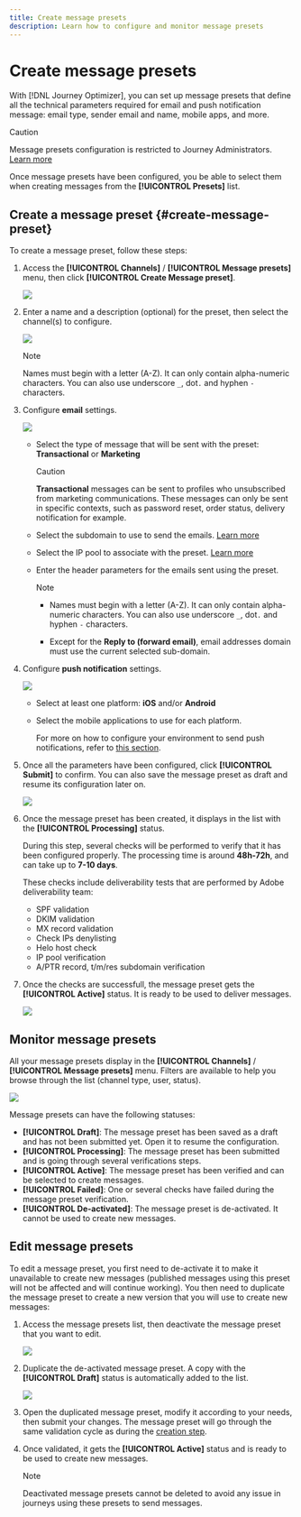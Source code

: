 ```yaml
---
title: Create message presets
description: Learn how to configure and monitor message presets
---
```


# Create message presets

With [!DNL Journey Optimizer], you can set up message presets that define all the technical parameters required for email and push notification message: email type, sender email and name, mobile apps, and more.

>[!CAUTION]
>
> Message presets configuration is restricted to Journey Administrators. [Learn more](../administration/ootb-product-profiles.md#journey-administrator)
>

Once message presets have been configured, you be able to select them when creating messages from the **[!UICONTROL Presets]** list.

## Create a message preset {#create-message-preset}

To create a message preset, follow these steps:

1. Access the **[!UICONTROL Channels]** / **[!UICONTROL Message presets]** menu, then click **[!UICONTROL Create Message preset]**.

    ![](../assets/preset-create.png)

1. Enter a name and a description (optional) for the preset, then select the channel(s) to configure.

    ![](../assets/preset-general.png)


    >[!NOTE]
    >
    > Names must begin with a letter (A-Z). It can only contain alpha-numeric characters. You can also use underscore `_`, dot`.` and hyphen `-` characters. 

1. Configure **email** settings.

    ![](../assets/preset-email.png)

    * Select the type of message that will be sent with the preset: **Transactional** or **Marketing**

        >[!CAUTION]
        >
        > **Transactional** messages can be sent to profiles who unsubscribed from marketing communications. These messages can only be sent in specific contexts, such as password reset, order status, delivery notification for example.
        >
    
    * Select the subdomain to use to send the emails. [Learn more](about-subdomain-delegation.md)
    * Select the IP pool to associate with the preset. [Learn more](ip-pools.md)
    * Enter the header parameters for the emails sent using the preset. 

        >[!NOTE]
        >
        > * Names must begin with a letter (A-Z). It can only contain alpha-numeric characters. You can also use underscore `_`, dot`.` and hyphen `-` characters. 
        > 
        > * Except for the **Reply to (forward email)**, email addresses domain must use the current selected sub-domain.


1. Configure **push notification** settings.

     ![](../assets/preset-push.png)
   
    * Select at least one platform: **iOS** and/or **Android**
    
    * Select the mobile applications to use for each platform. 
        
        For more on how to configure your environment to send push notifications, refer to [this section](../push-configuration.md).

1. Once all the parameters have been configured, click **[!UICONTROL Submit]** to confirm. You can also save the message preset as draft and resume its configuration later on.

    ![](../assets/preset-submit.png)

1. Once the message preset has been created, it displays in the list with the **[!UICONTROL Processing]** status.

    During this step, several checks will be performed to verify that it has been configured properly. The processing time is around **48h-72h**, and can take up to **7-10 days**.

    These checks include deliverability tests that are performed by Adobe deliverability team:

    * SPF validation
    * DKIM validation
    * MX record validation
    * Check IPs denylisting
    * Helo host check
    * IP pool verification
    * A/PTR record, t/m/res subdomain verification

1. Once the checks are successfull, the message preset gets the **[!UICONTROL Active]** status. It is ready to be used to deliver messages.

    <!-- later on, users will be notified in Pulse -->

    ![](../assets/preset-active.png)

## Monitor message presets

All your message presets display in the **[!UICONTROL Channels]** / **[!UICONTROL Message presets]** menu. Filters are available to help you browse through the list (channel type, user, status).

![](../assets/preset-filters.png)

Message presets can have the following statuses:

* **[!UICONTROL Draft]**: The message preset has been saved as a draft and has not been submitted yet. Open it to resume the configuration.
* **[!UICONTROL Processing]**: The message preset has been submitted and is going through several verifications steps.
* **[!UICONTROL Active]**: The message preset has been verified and can be selected to create messages.
* **[!UICONTROL Failed]**: One or several checks have failed during the message preset verification.
* **[!UICONTROL De-activated]**: The message preset is de-activated. It cannot be used to create new messages.

## Edit message presets

To edit a message preset, you first need to de-activate it to make it unavailable to create new messages (published messages using this preset will not be affected and will continue working). You then need to duplicate the message preset to create a new version that you will use to create new messages:

1. Access the message presets list, then deactivate the message preset that you want to edit.

    ![](../assets/preset-deactivate.png)

1. Duplicate the de-activated message preset. A copy with the **[!UICONTROL Draft]** status is automatically added to the list.

    ![](../assets/preset-duplicated.png)

1. Open the duplicated message preset, modify it according to your needs, then submit your changes. The message preset will go through the same validation cycle as during the [creation step](#create-message-preset).

1. Once validated, it gets the **[!UICONTROL Active]** status and is ready to be used to create new messages.

    >[!NOTE]
    >
    >Deactivated message presets cannot be deleted to avoid any issue in journeys using these presets to send messages.

